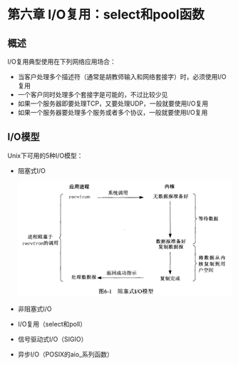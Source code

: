 # 第六章 I/O复用：select和pool函数



## 概述

I/O复用典型使用在下列网络应用场合：

- 当客户处理多个描述符（通常是胡教师输入和网络套接字）时，必须使用I/O复用
- 一个客户同时处理多个套接字是可能的，不过比较少见
- 如果一个服务器即要处理TCP，又要处理UDP，一般就要使用I/O复用
- 如果一个服务器要处理多个服务或者多个协议，一般就要使用I/O复用



## I/O模型

Unix下可用的5种I/O模型：

- 阻塞式I/O

    ![6-1](res/6-1.png)

- 非阻塞式I/O

- I/O复用（select和poll）

- 信号驱动式I/O（SIGIO）

- 异步I/O（POSIX的aio_系列函数）

